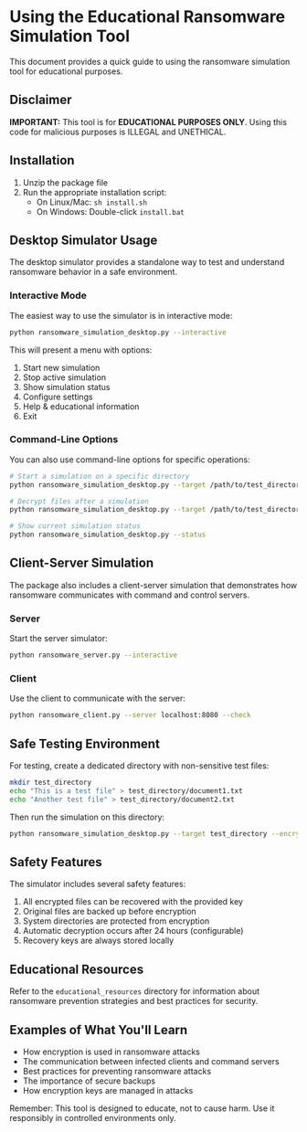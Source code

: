 # Using the Educational Ransomware Simulation Tool

This document provides a quick guide to using the ransomware simulation tool for educational purposes.

## Disclaimer

**IMPORTANT:** This tool is for **EDUCATIONAL PURPOSES ONLY**. Using this code for malicious purposes is ILLEGAL and UNETHICAL.

## Installation

1. Unzip the package file
2. Run the appropriate installation script:
   - On Linux/Mac: `sh install.sh`
   - On Windows: Double-click `install.bat`

## Desktop Simulator Usage

The desktop simulator provides a standalone way to test and understand ransomware behavior in a safe environment.

### Interactive Mode

The easiest way to use the simulator is in interactive mode:

```bash
python ransomware_simulation_desktop.py --interactive
```

This will present a menu with options:
1. Start new simulation
2. Stop active simulation
3. Show simulation status
4. Configure settings
5. Help & educational information
6. Exit

### Command-Line Options

You can also use command-line options for specific operations:

```bash
# Start a simulation on a specific directory
python ransomware_simulation_desktop.py --target /path/to/test_directory --encrypt

# Decrypt files after a simulation
python ransomware_simulation_desktop.py --target /path/to/test_directory --decrypt --key YOUR_KEY

# Show current simulation status
python ransomware_simulation_desktop.py --status
```

## Client-Server Simulation

The package also includes a client-server simulation that demonstrates how ransomware communicates with command and control servers.

### Server

Start the server simulator:

```bash
python ransomware_server.py --interactive
```

### Client

Use the client to communicate with the server:

```bash
python ransomware_client.py --server localhost:8080 --check
```

## Safe Testing Environment

For testing, create a dedicated directory with non-sensitive test files:

```bash
mkdir test_directory
echo "This is a test file" > test_directory/document1.txt
echo "Another test file" > test_directory/document2.txt
```

Then run the simulation on this directory:

```bash
python ransomware_simulation_desktop.py --target test_directory --encrypt
```

## Safety Features

The simulator includes several safety features:

1. All encrypted files can be recovered with the provided key
2. Original files are backed up before encryption
3. System directories are protected from encryption
4. Automatic decryption occurs after 24 hours (configurable)
5. Recovery keys are always stored locally

## Educational Resources

Refer to the `educational_resources` directory for information about ransomware prevention strategies and best practices for security.

## Examples of What You'll Learn

- How encryption is used in ransomware attacks
- The communication between infected clients and command servers
- Best practices for preventing ransomware attacks
- The importance of secure backups
- How encryption keys are managed in attacks

Remember: This tool is designed to educate, not to cause harm. Use it responsibly in controlled environments only.